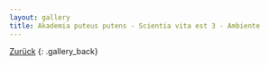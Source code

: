 ```yaml
---
layout: gallery
title: Akademia puteus putens - Scientia vita est 3 - Ambiente
---
```


[Zurück](..)
{: .gallery_back}
